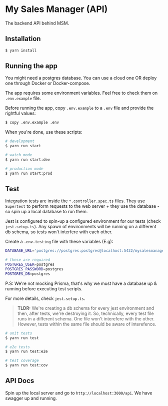 # My Sales Manager (API)

The backend API behind MSM.

## Installation

```bash
$ yarn install
```

## Running the app

You might need a postgres database. You can use a cloud one OR deploy one through Docker or Docker-compose.

The app requires some environment variables. Feel free to check them on `.env.example` file.


Before running the app, copy `.env.example` to a `.env` file and provide the rightful values:

```bash
$ copy .env.example .env

```

When you're done, use these scripts:


```bash
# development
$ yarn run start

# watch mode
$ yarn run start:dev

# production mode
$ yarn run start:prod
```

## Test


Integration tests are inside the `*.controller.spec.ts` files. They use `Supertest` to perform requests to the web server + they use the database - so spin up a local database to run them.

Jest is configured to spin-up a configured environment for our tests (check `jest.setup.ts`). Any spawn of environments will be running on a different db schema, so tests won't interfere with each other.

Create a `.env.testing` file with these variables (E.g):

```bash
DATABASE_URL='postgres://postgres:postgres@localhost:5432/mysalesmanager'

# these are required
POSTGRES_USER=postgres
POSTGRES_PASSWORD=postgres
POSTGRES_DB=postgres

```
P.S: We're not mocking Prisma, that's why we must have a database up & running before executing test scripts.

For more details, check `jest.setup.ts`. 

> **TLDR:** We're creating a db schema for every jest environment and then, after tests, we're destroying it. So, technically, every test file runs in a different schema. One file won't interefere with the other. However, tests within the same file should be aware of interefence.

```bash
# unit tests
$ yarn run test

# e2e tests
$ yarn run test:e2e

# test coverage
$ yarn run test:cov
```

## API Docs

Spin up the local server and go to `http://localhost:3000/api`. We have swagger up and running.
